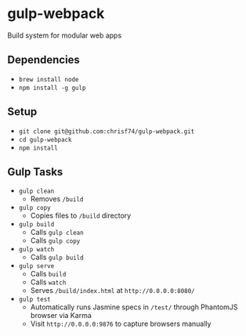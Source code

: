 # gulp-webpack
Build system for modular web apps

## Dependencies
* `brew install node`
* `npm install -g gulp`

## Setup
* `git clone git@github.com:chrisf74/gulp-webpack.git`
* `cd gulp-webpack`
* `npm install`

## Gulp Tasks
* `gulp clean`
	* Removes `/build`
* `gulp copy`
	* Copies files to `/build` directory
* `gulp build`
	* Calls `gulp clean`
	* Calls `gulp copy`
* `gulp watch`
	* Calls `gulp build`
* `gulp serve`
	* Calls `build`
	* Calls `watch`
	* Serves `/build/index.html` at `http://0.0.0.0:8080/`
* `gulp test`
	* Automatically runs Jasmine specs in `/test/` through PhantomJS browser via Karma
	* Visit `http://0.0.0.0:9876` to capture browsers manually
